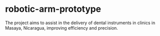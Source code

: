 # robotic-arm-prototype
The project aims to assist in the delivery of dental instruments in clinics in Masaya, Nicaragua, improving efficiency and precision.
